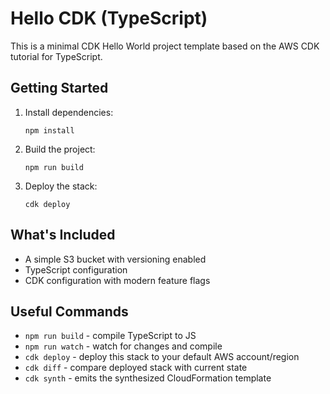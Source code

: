 # Hello CDK (TypeScript)

This is a minimal CDK Hello World project template based on the AWS CDK tutorial for TypeScript.

## Getting Started

1. Install dependencies:
   ```
   npm install
   ```

2. Build the project:
   ```
   npm run build
   ```

3. Deploy the stack:
   ```
   cdk deploy
   ```

## What's Included

- A simple S3 bucket with versioning enabled
- TypeScript configuration
- CDK configuration with modern feature flags

## Useful Commands

- `npm run build` - compile TypeScript to JS
- `npm run watch` - watch for changes and compile
- `cdk deploy` - deploy this stack to your default AWS account/region
- `cdk diff` - compare deployed stack with current state
- `cdk synth` - emits the synthesized CloudFormation template
